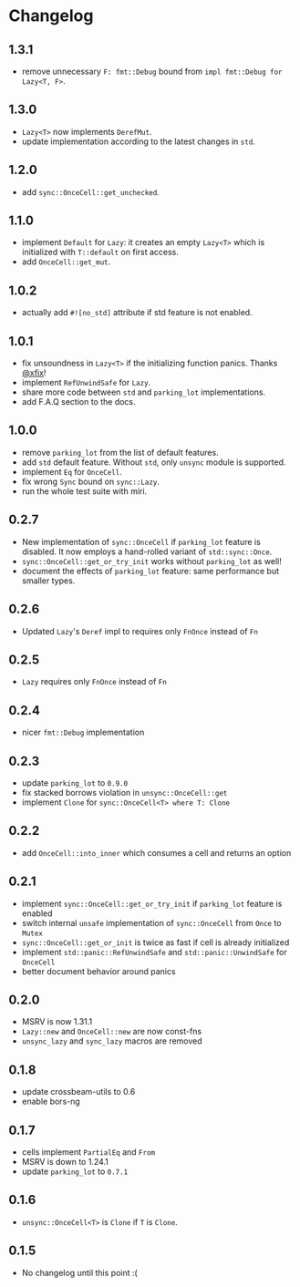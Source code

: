 # Changelog

## 1.3.1

- remove unnecessary `F: fmt::Debug` bound from `impl fmt::Debug for Lazy<T, F>`.

## 1.3.0

- `Lazy<T>` now implements `DerefMut`.
- update implementation according to the latest changes in `std`.

## 1.2.0

- add `sync::OnceCell::get_unchecked`.

## 1.1.0

- implement `Default` for `Lazy`: it creates an empty `Lazy<T>` which is initialized with `T::default` on first access.
- add `OnceCell::get_mut`.

## 1.0.2

- actually add `#![no_std]` attribute if std feature is not enabled.

## 1.0.1

- fix unsoundness in `Lazy<T>` if the initializing function panics. Thanks [@xfix](https://github.com/xfix)!
- implement `RefUnwindSafe` for `Lazy`.
- share more code between `std` and `parking_lot` implementations.
- add F.A.Q section to the docs.

## 1.0.0

- remove `parking_lot` from the list of default features.
- add `std` default feature. Without `std`, only `unsync` module is supported.
- implement `Eq` for `OnceCell`.
- fix wrong `Sync` bound on `sync::Lazy`.
- run the whole test suite with miri.

## 0.2.7

- New implementation of `sync::OnceCell` if `parking_lot` feature is disabled.
  It now employs a hand-rolled variant of `std::sync::Once`.
- `sync::OnceCell::get_or_try_init` works without `parking_lot` as well!
- document the effects of `parking_lot` feature: same performance but smaller types.

## 0.2.6

- Updated `Lazy`'s `Deref` impl to requires only `FnOnce` instead of `Fn`

## 0.2.5

- `Lazy` requires only `FnOnce` instead of `Fn`

## 0.2.4

- nicer `fmt::Debug` implementation

## 0.2.3

- update `parking_lot` to `0.9.0`
- fix stacked borrows violation in `unsync::OnceCell::get`
- implement `Clone` for `sync::OnceCell<T> where T: Clone`

## 0.2.2

- add `OnceCell::into_inner` which consumes a cell and returns an option

## 0.2.1

- implement `sync::OnceCell::get_or_try_init` if `parking_lot` feature is enabled
- switch internal `unsafe` implementation of `sync::OnceCell` from `Once` to `Mutex`
- `sync::OnceCell::get_or_init` is twice as fast if cell is already initialized
- implement `std::panic::RefUnwindSafe` and `std::panic::UnwindSafe` for `OnceCell`
- better document behavior around panics

## 0.2.0

- MSRV is now 1.31.1
- `Lazy::new` and `OnceCell::new` are now const-fns
- `unsync_lazy` and `sync_lazy` macros are removed

## 0.1.8

- update crossbeam-utils to 0.6
- enable bors-ng

## 0.1.7

- cells implement `PartialEq` and `From`
- MSRV is down to 1.24.1
- update `parking_lot` to `0.7.1`

## 0.1.6

- `unsync::OnceCell<T>` is `Clone` if `T` is `Clone`.

## 0.1.5

- No changelog until this point :(
